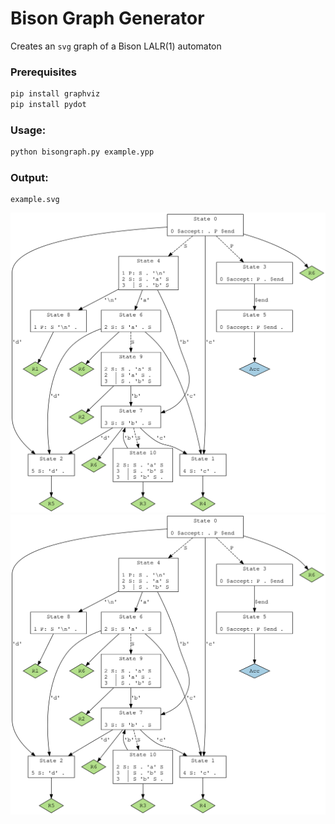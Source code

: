 # Bison Graph Generator

Creates an `svg` graph of a Bison LALR(1) automaton

### Prerequisites

```python
pip install graphviz
pip install pydot
```

### Usage:
```python
python bisongraph.py example.ypp
```

### Output:
```
example.svg
```

![Alt text](./graph/example.svg)
<img src="./graph/example.svg">
